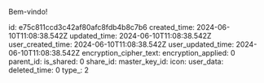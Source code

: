 Bem-vindo!

id: e75c811ccd3c42af80afc8fdb4b8c7b6
created_time: 2024-06-10T11:08:38.542Z
updated_time: 2024-06-10T11:08:38.542Z
user_created_time: 2024-06-10T11:08:38.542Z
user_updated_time: 2024-06-10T11:08:38.542Z
encryption_cipher_text: 
encryption_applied: 0
parent_id: 
is_shared: 0
share_id: 
master_key_id: 
icon: 
user_data: 
deleted_time: 0
type_: 2